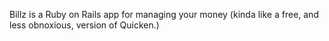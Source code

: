 Billz is a Ruby on Rails app for managing your money (kinda like a free, and less obnoxious, version of Quicken.)
